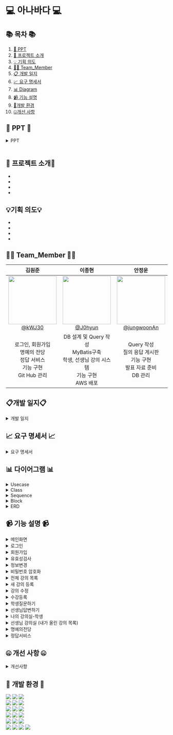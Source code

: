 #  💻 아나바다 💻


</div>

## 📚 목차 📚

01. [📂 PPT](#-PPT-)
02. [📖 프로젝트 소개](#-프로젝트-소개)
03. [💡 기획 의도](#기획-의도)
04. [🙋‍♀️ Team_Member](#%EF%B8%8F-team_member-%EF%B8%8F)
05. [📋 개발 일지](#개발-일지)
06. [📈  요구 명세서](#-요구-명세서-)
07. [📊 Diagram](#-다이어그램-)
08. [📹 기능 설명](#-기능-설명-)
09. [🔨개발 환경](#-개발-환경-)
10. [🤐개선 사항](#-개선-사항-)


## 📂 PPT 📂



<details><summary>PPT</summary>     

### [PPT링크](https://www.canva.com/design/DAF1bF8O3K4/o3hvGmrF9Yobsmu2Vh_Nzg/view?utm_content=DA[…]3K4&utm_campaign=designshare&utm_medium=link&utm_source=editor)
       
<div align="center">          

| **![1](https://github.com/NovTeamProject/Team_Project/assets/145524959/48aeac2a-f3ba-4cc4-92b7-3abfe5b2b07f)** | **![2](https://github.com/NovTeamProject/Team_Project/assets/145524959/99c3afa6-9296-4f72-8e71-aa9c18b49b46)** |
| :------: |  :------: |
|  ![3](https://github.com/NovTeamProject/Team_Project/assets/145524959/c5cca349-5b02-4beb-b3e5-0bec8168e3cf) | ![4](https://github.com/NovTeamProject/Team_Project/assets/145524959/51548346-94c7-42ab-879c-f54e58726b04) |
| ![5](https://github.com/NovTeamProject/Team_Project/assets/145524959/fabfac83-ca73-45e9-af1a-cfd44ad06325) | ![6](https://github.com/NovTeamProject/Team_Project/assets/145524959/de6daaea-7c34-4d9c-9a01-a0d7c1aeab0a)  |
|  ![7](https://github.com/NovTeamProject/Team_Project/assets/145524959/39a6c918-5a80-4e1c-a2e7-639d1063425b) |  ![8](https://github.com/NovTeamProject/Team_Project/assets/145524959/3f27d306-3381-4827-bcb9-1944f5243037)  |
|  ![9](https://github.com/NovTeamProject/Team_Project/assets/145524959/9ec61b5c-94d3-491b-b0d0-70329a6684d8)  |  ![10](https://github.com/NovTeamProject/Team_Project/assets/145524959/34c87fb2-5b27-4b9b-8c93-cc0ec8f5c003) |  
| ![11](https://github.com/NovTeamProject/Team_Project/assets/145524959/b038f427-4b26-4dc2-bfad-0f8dec993e39)  | ![12](https://github.com/NovTeamProject/Team_Project/assets/145524959/4cf2135c-5c42-4a97-8db6-9dfebd6031d1)  |
| ![13](https://github.com/NovTeamProject/Team_Project/assets/145524959/87bed763-162a-4262-8e63-d72ba2b28134) |  ![14](https://github.com/NovTeamProject/Team_Project/assets/145524959/0eb4ca61-5108-4f14-afc1-0cafd04fb108)  |
| ![15](https://github.com/NovTeamProject/Team_Project/assets/145524959/b8d941f0-2000-49e0-8689-5a6b6808ffd3) |  ![16](https://github.com/NovTeamProject/Team_Project/assets/145524959/0ba7ae6f-ff8e-41b4-81f7-3fea5ab57774)  |
| ![17](https://github.com/NovTeamProject/Team_Project/assets/145524959/9b7c4f8e-73b3-4434-8ec7-cf39c3489e1c) |  ![18](https://github.com/NovTeamProject/Team_Project/assets/145524959/4dd7eebf-b04c-4c3b-9636-5bd820c1fdbf)  |
| ![19](https://github.com/NovTeamProject/Team_Project/assets/145524959/5fc78ea9-fef1-41ca-9654-d0c4a936cf23) |  ![20](https://github.com/NovTeamProject/Team_Project/assets/145524959/986255d9-eb93-41a6-819d-77e1514057ee)  |
| ![21](https://github.com/NovTeamProject/Team_Project/assets/145524959/ad06925b-9563-4dde-9eb6-e17ac648c4f2) |  ![22](https://github.com/NovTeamProject/Team_Project/assets/145524959/f83dc490-7abf-484f-a9b5-a7495089861f)  |
| ![23](https://github.com/NovTeamProject/Team_Project/assets/145524959/f0f7fbdf-9a7b-4a61-9dd0-8a401ad89400)  | ![24](https://github.com/NovTeamProject/Team_Project/assets/145524959/1a1d22fe-17db-409e-aabb-3d3afec3199d)  |
| ![25](https://github.com/NovTeamProject/Team_Project/assets/145524959/f5553253-112b-4f8a-a182-f9ced0b8cdc7) | ![26](https://github.com/NovTeamProject/Team_Project/assets/145524959/1938033e-0a16-4b1d-aff3-27e4bac7e262)  |
| ![27](https://github.com/NovTeamProject/Team_Project/assets/145524959/4feb532e-1845-4d2c-b336-d95efc60d7e9) | ![28](https://github.com/NovTeamProject/Team_Project/assets/145524959/5d3ea8b6-391d-4e87-b222-76e453861e97)  |
|  ![29](https://github.com/NovTeamProject/Team_Project/assets/145524959/bb4e118c-7c50-401c-85c1-3bcfdd91daed)  | ![30](https://github.com/NovTeamProject/Team_Project/assets/145524959/dfe02839-85d8-4b1d-b8cf-eb233de681cf)  |
|  ![31](https://github.com/NovTeamProject/Team_Project/assets/145524959/aed8b835-592d-48b0-84f4-71d4008c52e7)  |  ![32](https://github.com/NovTeamProject/Team_Project/assets/145524959/51a3f0ce-5882-49e8-89c9-37616d797c18)  |
|  ![33](https://github.com/NovTeamProject/Team_Project/assets/145524959/5e741260-768e-430c-ad68-0adc846b658a)  |  ![35](https://github.com/NovTeamProject/Team_Project/assets/145524959/972d51e1-51d0-48ed-bfb7-dc076e2c0acf)   |

</div>            
</details>            
      
## 📖 프로젝트 소개📖

- 
- 
- 
- 

## 💡기획 의도💡

- 
- 
-
- 

## 🙋‍♀️ Team_Member 🙋‍♀️

<div align="center">

| **김원준** | **이종현** | **안정운** |
| :------: |  :------: | :------: |
| [<img src="https://avatars.githubusercontent.com/u/145524959?v=4" height=150 width=150> <br/> @kWJ30](https://github.com/kWJ30) | [<img src="https://avatars.githubusercontent.com/u/145942491?v=4" height=150 width=150> <br/> @J0hyun](https://github.com/J0hyun) | [<img src="https://avatars.githubusercontent.com/u/145963790?v=4" height=150 width=150> <br/> @jungwoonAn](https://github.com/jungwoonAn) |
| 로그인, 회원가입<br>명예의 전당<br>정답 서비스<br>기능 구현<br>Git Hub 관리 | DB 설계 및 Query 작성 <br> MyBatis구축 <br> 학생, 선생님 강의 시스템 <br> 기능 구현 <br> AWS 배포 |  Query 작성<br> 질의 응답 게시판<br>기능 구현<br>발표 자료 준비<br>DB 관리 | 나의 강의실<br> 강의 상세 페이지<br> 기능 구현<br>웹 디자인 설계 <br>노션 관리 <br>| 

</div>


## 📋개발 일지📋
<details><summary>개발 일지</summary>
   
![image](https://github.com/NovTeamProject/Team_Project/assets/145524959/98c68f24-d8dd-4d63-bfeb-3aaac34fad82)

</details>

## 📈 요구 명세서 📈

<details><summary>요구 명세서</summary>
      
![2023-12-08 09 36 26](https://github.com/NovTeamProject/Team_Project/assets/145963611/e8ec2fb7-9680-4603-8470-39389275448c)

      
</details>
  

## 📊 다이어그램 📊

<details><summary>Usecase</summary>
      
![스크린샷 2023-12-06 142455](https://github.com/NovTeamProject/Team_Project/assets/145963611/b943fdb3-2e12-4aae-b0c6-42545e25c6d7)

</details>

<details><summary>Class</summary>

![클래스다이어그램](https://github.com/NovTeamProject/Team_Project/assets/145524959/486e1e58-677c-4171-bd4d-27857887b0fd)


</details>

<details><summary>Sequence</summary>
<br/>

1. 비회원 시퀀스 다이어그램    
![비회원시퀀스](https://github.com/NovTeamProject/Team_Project/assets/145524959/166fdbd3-ce41-4a98-a44a-37714a465a3b)



2. 학생 시퀀스 다이어그램   
![학생시퀀스](https://github.com/NovTeamProject/Team_Project/assets/145524959/596656a8-3a36-4a63-9c6c-ed9efab58222)



3. 선생님 시퀀스 다이어그램        
![선생님시퀀스](https://github.com/NovTeamProject/Team_Project/assets/145524959/b96161d2-32fb-4485-abb9-c58a20d3cb7a)


</details>



<details><summary>Block</summary>

![image](https://github.com/NovTeamProject/Team_Project/assets/145963790/9d167256-abeb-4056-8f2b-1515affe0681)


    
</details>

<details><summary>ERD</summary>
      
![image](https://github.com/NovTeamProject/Team_Project/assets/145963790/28ea304e-af0e-4809-ad74-59fd76712b97)

    
</details>

## 📹 기능 설명 📹


<details><summary>메인화면</summary>
<br/>



</details>

<details><summary>로그인</summary>
<br/>

### [로그인 Code](https://github.com/NovTeamProject/Team_Project/blob/c431c8cf1b65235d922cd6ea7fdba3a699816c18/src/main/java/com/example/team_project/teacher/controller/TeacherJoinController.java#L25C5-L59C2)

### [주소API Code](https://github.com/NovTeamProject/Team_Project/blob/c431c8cf1b65235d922cd6ea7fdba3a699816c18/src/main/webapp/membership/views/joinTeacher.jsp#L119C1-L178C10)

</details>

<details><summary>회원가입</summary>
<br/>

### [회원가입 Code](https://github.com/NovTeamProject/Team_Project/blob/c431c8cf1b65235d922cd6ea7fdba3a699816c18/src/main/java/com/example/team_project/teacher/controller/TeacherJoinController.java#L25C5-L59C2)    

</details>

<details><summary>유효성검사</summary>
<br/>

https://github.com/user-attachments/assets/c426b6ff-013d-429c-9f48-ec39b791c212

### [유효성검사 Code](https://github.com/NovTeamProject/Team_Project/blob/c431c8cf1b65235d922cd6ea7fdba3a699816c18/src/main/webapp/membership/views/joinTeacher.jsp#L46C1-L117C6)

</details>

<details><summary>정보변경</summary>
<br/>
    
### [정보변경 Code](https://github.com/NovTeamProject/Team_Project/blob/c431c8cf1b65235d922cd6ea7fdba3a699816c18/src/main/java/com/example/team_project/teacher/controller/TeacherEditController.java#L28C1-L51C41)      
</details>

<details><summary>비밀번호 암호화</summary>
<br/>

![image](https://github.com/NovTeamProject/Team_Project/assets/145524959/8412591f-cf2b-4b8a-8990-33994af9a71e)

    
### [암호화 Code](https://github.com/NovTeamProject/Team_Project/blob/1efd4c1a62baa5839587f4be174ccc67b2e7eafb/src/main/java/com/example/team_project/utils/Encrypt.java#L9C4-L26C6)    
</details>


<details><summary>전체 강의 목록</summary>
<br/>

https://github.com/NovTeamProject/Team_Project/assets/145524959/eb04da5a-d46a-49a4-a73e-0c3cc6ce450c

### [Code](#)
</details>

<details><summary>새 강의 등록</summary>
<br/>

https://github.com/NovTeamProject/Team_Project/assets/145524959/ac8f624a-e0ff-43dd-9fb1-c0bf3e3fa9d5

### [Code](#)
</details>

<details><summary>강의 수정</summary>
<br/>

https://github.com/NovTeamProject/Code_tab/assets/145942491/f090eb50-da0b-40d0-8b92-d40f02d5f050


### [Code](#)
</details>

<details><summary>수강등록</summary>
<br/>

https://github.com/NovTeamProject/Team_Project/assets/145524959/89bf72f1-320b-4336-9b3f-fb34bacff7e3

### [Code](#)
</details>

<details><summary>학생질문하기</summary>
<br/>

https://github.com/NovTeamProject/Team_Project/assets/145524959/be9b279a-62fd-4381-96fa-5c8ffc48739d

https://github.com/NovTeamProject/Team_Project/assets/145524959/b1f5ed85-95c9-457a-be3a-59a0fdcad3dc

### [Controller](https://github.com/NovTeamProject/Team_Project/blob/22f54acaaad585f495930f0e74eb2704d1bea297/src/main/java/com/example/team_project/board/controller/WriteController.java#L29C6-L47C1)
### [DAO](https://github.com/NovTeamProject/Team_Project/blob/22f54acaaad585f495930f0e74eb2704d1bea297/src/main/java/com/example/team_project/board/dao/BoardDAO.java#L29C1-L41C6)
### [View](https://github.com/NovTeamProject/Team_Project/blob/22f54acaaad585f495930f0e74eb2704d1bea297/src/main/webapp/board/Write.jsp#L39C12-L55C87)
</details>

<details><summary>선생님답변하기</summary>
<br/>

https://github.com/NovTeamProject/Team_Project/assets/145524959/7aad637d-e790-4d20-b3ca-e905b4fa1830

### [Controller](https://github.com/NovTeamProject/Team_Project/blob/22f54acaaad585f495930f0e74eb2704d1bea297/src/main/java/com/example/team_project/comment/controller/CommentController.java#L38C9-L47C59)  
### [DAO](https://github.com/NovTeamProject/Team_Project/blob/22f54acaaad585f495930f0e74eb2704d1bea297/src/main/java/com/example/team_project/comment/dao/CommentDAO.java#L23C1-L35C6)
### [View](https://github.com/NovTeamProject/Team_Project/blob/22f54acaaad585f495930f0e74eb2704d1bea297/src/main/webapp/board/View.jsp#L102C32-L108C45)
</details>

<details><summary>나의 강의실-학생</summary>
<br/>

https://github.com/NovTeamProject/Team_Project/assets/145524959/00faefff-f91a-4f37-a2a7-fb8f2d493159

https://github.com/NovTeamProject/Team_Project/assets/145963611/757078d8-211d-4241-996a-8fb15cf3aff6

### [Controller](https://github.com/NovTeamProject/Team_Project/blob/5150f94280872456f8426fbbfa5bcaf5ff2722b1/src/main/java/com/example/team_project/student/controller/StudentMyClassController.java#L19-L68)
### [DAO](https://github.com/NovTeamProject/Team_Project/blob/5dfc9762cb3ee584199fb8d333a6cec18c902a81/src/main/java/com/example/team_project/class_gangui/dao/ClassDAO.java#L171C5-L293C6)
### [View(강의 목록)](https://github.com/NovTeamProject/Team_Project/blob/5dfc9762cb3ee584199fb8d333a6cec18c902a81/src/main/webapp/myClass/views/myClassList.jsp#L32C1-L82C11)
### [View(강의 상세 페이지)](https://github.com/NovTeamProject/Team_Project/blob/fabd044075c986aba53158123e5f499889edb03d/src/main/webapp/student/views/studentClassDetail.jsp#L29C1-L96C19)
</details>

<details><summary>선생님 강의실 (내가 올린 강의 목록)</summary>
<br/>

https://github.com/NovTeamProject/Team_Project/assets/145524959/e4a82356-c569-4784-9a74-b2597c4e31e5

### [선생님 강의실 Code]()
</details>

<details><summary>명예의전당</summary>
<br/>

https://github.com/NovTeamProject/Team_Project/assets/145524959/36ee0f3e-2062-4ed5-adec-0785f29e274a

### [명예의전당 Code](https://github.com/NovTeamProject/Team_Project/blob/c431c8cf1b65235d922cd6ea7fdba3a699816c18/src/main/resources/mybatis/mapperxml/class_gangui/ClassMapper.xml#L125C1-L136C14)      
</details>

<details><summary>정답서비스</summary>
<br/>
      
https://github.com/NovTeamProject/Team_Project/assets/145524959/44ee29cc-996b-4bdf-9ed6-1818ae39bbc8

### [정답서비스 Code](https://github.com/NovTeamProject/Team_Project/blob/c431c8cf1b65235d922cd6ea7fdba3a699816c18/src/main/java/com/example/team_project/exam/controller/ExamController.java#L32C1-L40C6)
</details>

## 🤐 개선 사항 🤐

<details><summary>개선사항</summary>
<br/>
 
1. 유효성 검사 (프론트, 백 동일하게 적용)
2. 보안
3. 문서화 (한 사람이 한 것 처럼 → 코딩)
4. 성능 (데이터 문자 → 숫자 / sort X → Index)
5. select * 를 사용하지 말 것 → 필드명을 명확히 할 것
6. 오류 시 쿼리가 보이는 것 문제 해결
7. 상호 개발에 대해서 직접 확인할 것
8. 모바일 지원 (Grid, Flex)
9. 사용 이력 남도록 하기 (동영상 시청 기록)
10. 반응형 웹 보완 (마우스 호버 효과가 화면 줄이면 제대로 작동 안하는 현상..)

</details>

## 🔨 개발 환경 🔨
<div>
<img src="https://img.shields.io/badge/JAVA-C01818?style=flat-square&logo=coffeescript&logoColor=white" />
<img src="https://img.shields.io/badge/HTML5-E34F26?style=flat-square&logo=HTML5&logoColor=fff"/>
<img src="https://img.shields.io/badge/JavaScript-F7DF1E?style=flat-square&logo=JavaScript&logoColor=000"/>
     
<br>
<img src="https://img.shields.io/badge/bootstrap-7952B3?style=flat&logo=bootstrap&logoColor=white"/>
<img src="https://img.shields.io/badge/jquery-0769AD?style=flat&logo=jquery&logoColor=white"/>
<img src="https://img.shields.io/badge/CSS3-1572B6?style=flat-square&logo=CSS3&logoColor=fff"/>
<br>

<img src="https://img.shields.io/badge/MySQL-4479A1?style=flat&logo=MySQL&logoColor=white" />
<img src="https://img.shields.io/badge/MariaDB-003545?style=flat&logo=MariaDB&logoColor=white" />
<img src="https://img.shields.io/badge/Mybatis-000000?style=flat&logo=Fluentd&logoColor=white"/>
<br>
<img src="https://img.shields.io/badge/IntelliJ-000000?style=flat-square&logo=intellijidea&logoColor=white" />
<img src="https://img.shields.io/badge/bitly-EE6123?style=flat-square&logo=bitly&logoColor=blue" />  
<img src="https://img.shields.io/badge/StarUML-E25A1C?style=flat-square&logo=apachespark&logoColor=white" />
<br>
<img src="https://img.shields.io/badge/Slack-4A154B?style=flat-square&logo=slack&logoColor=white" />
<img src="https://img.shields.io/badge/notion-000000?style=flat-square&logo=notion&logoColor=blue" />  

<img src="https://img.shields.io/badge/amazonaws-232F3E?style=flat-square&logo=amazonaws&logoColor=blue" />
<br>
<img src="https://img.shields.io/badge/GitHub-181717?style=flat-square&logo=GitHub&logoColor=white" />
<img src="https://img.shields.io/badge/Git-F05032?style=flat-square&logo=git&logoColor=white" />
<img src="https://img.shields.io/badge/Sourcetree-0052CC?style=flat-square&logo=Sourcetree&logoColor=blue" />
<img src="https://img.shields.io/badge/gitkraken-179287?style=flat-square&logo=gitkraken&logoColor=white">
</div>




